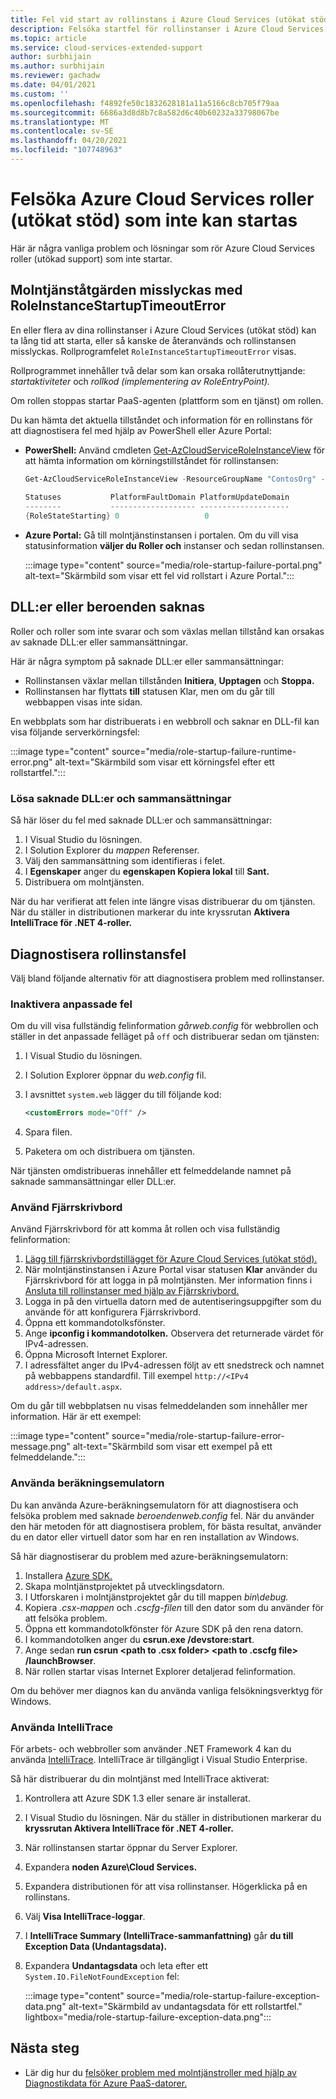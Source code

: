 ```yaml
---
title: Fel vid start av rollinstans i Azure Cloud Services (utökat stöd)
description: Felsöka startfel för rollinstanser i Azure Cloud Services (utökat stöd).
ms.topic: article
ms.service: cloud-services-extended-support
author: surbhijain
ms.author: surbhijain
ms.reviewer: gachadw
ms.date: 04/01/2021
ms.custom: ''
ms.openlocfilehash: f4892fe50c1832628181a11a5166c8cb705f79aa
ms.sourcegitcommit: 6686a3d8d8b7c8a582d6c40b60232a33798067be
ms.translationtype: MT
ms.contentlocale: sv-SE
ms.lasthandoff: 04/20/2021
ms.locfileid: "107748963"
---
```

# <a name="troubleshoot-azure-cloud-services-extended-support-roles-that-fail-to-start"></a>Felsöka Azure Cloud Services roller (utökat stöd) som inte kan startas

Här är några vanliga problem och lösningar som rör Azure Cloud Services roller (utökad support) som inte startar.

## <a name="cloud-service-operation-fails-with-roleinstancestartuptimeouterror"></a>Molntjänståtgärden misslyckas med RoleInstanceStartupTimeoutError

En eller flera av dina rollinstanser i Azure Cloud Services (utökat stöd) kan ta lång tid att starta, eller så kanske de återanvänds och rollinstansen misslyckas. Rollprogramfelet `RoleInstanceStartupTimeoutError` visas.

Rollprogrammet innehåller två delar som kan orsaka rollåterutnyttjande: *startaktiviteter* och *rollkod (implementering av RoleEntryPoint).* 

Om rollen stoppas startar PaaS-agenten (plattform som en tjänst) om rollen.

Du kan hämta det aktuella tillståndet och information för en rollinstans för att diagnostisera fel med hjälp av PowerShell eller Azure Portal:

* **PowerShell:** Använd cmdleten [Get-AzCloudServiceRoleInstanceView](/powershell/module/az.cloudservice/get-azcloudserviceroleinstanceview) för att hämta information om körningstillståndet för rollinstansen:

    ```powershell
    Get-AzCloudServiceRoleInstanceView -ResourceGroupName "ContosOrg" -CloudServiceName "ContosoCS" -RoleInstanceName "WebRole1_IN_0"
     
    Statuses           PlatformFaultDomain PlatformUpdateDomain
    --------           ------------------- --------------------
    {RoleStateStarting} 0                   0
    ```

* **Azure Portal:** Gå till molntjänstinstansen i portalen. Om du vill visa statusinformation **väljer du Roller och** instanser och sedan rollinstansen.

  :::image type="content" source="media/role-startup-failure-portal.png" alt-text="Skärmbild som visar ett fel vid rollstart i Azure Portal.":::

## <a name="missing-dlls-or-dependencies"></a>DLL:er eller beroenden saknas

Roller och roller som inte svarar och som växlas mellan tillstånd kan orsakas av saknade DLL:er eller sammansättningar.

Här är några symptom på saknade DLL:er eller sammansättningar:

* Rollinstansen växlar mellan tillstånden **Initiera**, **Upptagen** och **Stoppa.**
* Rollinstansen har flyttats **till** statusen Klar, men om du går till webbappen visas inte sidan.


En webbplats som har distribuerats i en webbroll och saknar en DLL-fil kan visa följande serverkörningsfel:

  :::image type="content" source="media/role-startup-failure-runtime-error.png" alt-text="Skärmbild som visar ett körningsfel efter ett rollstartfel.":::

### <a name="resolve-missing-dlls-and-assemblies"></a>Lösa saknade DLL:er och sammansättningar

Så här löser du fel med saknade DLL:er och sammansättningar:

1. I Visual Studio du lösningen.
2. I Solution Explorer du *mappen* Referenser.
3. Välj den sammansättning som identifieras i felet.
4. I **Egenskaper** anger du **egenskapen Kopiera lokal** till **Sant.**
5. Distribuera om molntjänsten.

När du har verifierat att felen inte längre visas distribuerar du om tjänsten. När du ställer in distributionen markerar du inte kryssrutan **Aktivera IntelliTrace för .NET 4-roller.**

## <a name="diagnose-role-instance-errors"></a>Diagnostisera rollinstansfel

Välj bland följande alternativ för att diagnostisera problem med rollinstanser.

### <a name="turn-off-custom-errors"></a>Inaktivera anpassade fel

Om du vill visa fullständig felinformation *gårweb.config* för webbrollen och ställer in det anpassade felläget på `off` och distribuerar sedan om tjänsten:

1. I Visual Studio du lösningen.
2. I Solution Explorer öppnar du *web.config* fil.
3. I avsnittet `system.web` lägger du till följande kod:

   ```xml
   <customErrors mode="Off" />
   ```

4. Spara filen.
5. Paketera om och distribuera om tjänsten.

När tjänsten omdistribueras innehåller ett felmeddelande namnet på saknade sammansättningar eller DLL:er.

### <a name="use-remote-desktop"></a>Använd Fjärrskrivbord

Använd Fjärrskrivbord för att komma åt rollen och visa fullständig felinformation:

1. [Lägg till fjärrskrivbordstillägget för Azure Cloud Services (utökat stöd).](enable-rdp.md)
2. När molntjänstinstansen i Azure Portal visar statusen **Klar** använder du Fjärrskrivbord för att logga in på molntjänsten. Mer information finns i [Ansluta till rollinstanser med hjälp av Fjärrskrivbord.](enable-rdp.md#connect-to-role-instances-with-remote-desktop-enabled)
3. Logga in på den virtuella datorn med de autentiseringsuppgifter som du använde för att konfigurera Fjärrskrivbord.
4. Öppna ett kommandotolksfönster.
5. Ange **ipconfig i kommandotolken.** Observera det returnerade värdet för IPv4-adressen.
6. Öppna Microsoft Internet Explorer.
7. I adressfältet anger du IPv4-adressen följt av ett snedstreck och namnet på webbappens standardfil. Till exempel `http://<IPv4 address>/default.aspx`.

Om du går till webbplatsen nu visas felmeddelanden som innehåller mer information. Här är ett exempel:

:::image type="content" source="media/role-startup-failure-error-message.png" alt-text="Skärmbild som visar ett exempel på ett felmeddelande.":::
  
### <a name="use-the-compute-emulator"></a>Använda beräkningsemulatorn

Du kan använda Azure-beräkningsemulatorn för att diagnostisera och felsöka problem med saknade *beroendenweb.config* fel. När du använder den här metoden för att diagnostisera problem, för bästa resultat, använder du en dator eller virtuell dator som har en ren installation av Windows.

Så här diagnostiserar du problem med azure-beräkningsemulatorn:

1. Installera [Azure SDK.](https://azure.microsoft.com/downloads/)
2. Skapa molntjänstprojektet på utvecklingsdatorn.
3. I Utforskaren i molntjänstprojektet går du till mappen *bin\debug.*
4. Kopiera *.csx-mappen* och *.cscfg-filen* till den dator som du använder för att felsöka problem.
5. Öppna ett kommandotolkfönster för Azure SDK på den rena datorn.
6. I kommandotolken anger du **csrun.exe /devstore:start**.
7. Ange sedan **run csrun \<path to .csx folder\> \<path to .cscfg file\> /launchBrowser**.
8. När rollen startar visas Internet Explorer detaljerad felinformation.

Om du behöver mer diagnos kan du använda vanliga felsökningsverktyg för Windows.

### <a name="use-intellitrace"></a>Använda IntelliTrace

För arbets- och webbroller som använder .NET Framework 4 kan du använda [IntelliTrace](/visualstudio/debugger/intellitrace). IntelliTrace är tillgängligt i Visual Studio Enterprise.

Så här distribuerar du din molntjänst med IntelliTrace aktiverat:

1. Kontrollera att Azure SDK 1.3 eller senare är installerat.
2. I Visual Studio du lösningen. När du ställer in distributionen markerar du **kryssrutan Aktivera IntelliTrace för .NET 4-roller.**
3. När rollinstansen startar öppnar du Server Explorer.
4. Expandera **noden Azure\Cloud Services.**
5. Expandera distributionen för att visa rollinstanser. Högerklicka på en rollinstans.
6. Välj **Visa IntelliTrace-loggar**.
7. I **IntelliTrace Summary (IntelliTrace-sammanfattning)** går **du till Exception Data (Undantagsdata).**
8. Expandera **Undantagsdata** och leta efter ett `System.IO.FileNotFoundException` fel:

   :::image type="content" source="media/role-startup-failure-exception-data.png" alt-text="Skärmbild av undantagsdata för ett rollstartfel." lightbox="media/role-startup-failure-exception-data.png":::

## <a name="next-steps"></a>Nästa steg

- Lär dig hur du [felsöker problem med molntjänstroller med hjälp av Diagnostikdata för Azure PaaS-datorer.](https://docs.microsoft.com/archive/blogs/kwill/windows-azure-paas-compute-diagnostics-data)
